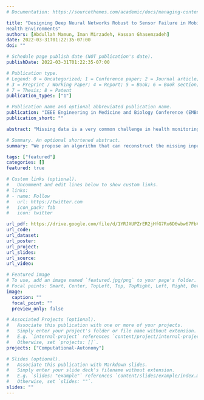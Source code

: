 ```yaml
---
# Documentation: https://sourcethemes.com/academic/docs/managing-content/

title: "Designing Deep Neural Networks Robust to Sensor Failure in Mobile
Health Environments"
authors: [Abdullah Mamun, Iman Mirzadeh, Hassan Ghasemzadeh]
date: 2022-03-31T01:22:35-07:00
doi: ""

# Schedule page publish date (NOT publication's date).
publishDate: 2022-03-31T01:22:35-07:00

# Publication type.
# Legend: 0 = Uncategorized; 1 = Conference paper; 2 = Journal article;
# 3 = Preprint / Working Paper; 4 = Report; 5 = Book; 6 = Book section;
# 7 = Thesis; 8 = Patent
publication_types: ["1"]

# Publication name and optional abbreviated publication name.
publication: "IEEE Engineering in Medicine and Biology Conference (EMBC), 2022"
publication_short: ""

abstract: "Missing data is a very common challenge in health monitoring systems and one reason for that is that they are largely dependent on different types of sensors. A critical characteristic of the sensor-based prediction systems is their dependency on hardware, which is prone to physical limitations that add another layer of complexity to the algorithmic component of the system. For instance, it might not be realistic to assume that the prediction model has access to all sensors at all times. This can happen in the real-world setup if one or more sensors on a device malfunction or temporarily have to be disabled due to power limitations. The consequence of such a scenario is that the model faces “missing input data” from those unavailable sensors at the deployment time, and as a result, the quality of prediction can degrade significantly. While the missing input data is a very well-known problem, to the best of our knowledge, no study has been done to efficiently minimize the performance drop when one or more sensors may be unavailable for a significant amount of time. The sensor failure problem investigated in this paper can be viewed as a spatial missing data problem, which has not been explored to date. In this work, we show that the naive known methods of dealing with missing input data such as zero-filling or mean-filling are not suitable for senors-based prediction and we propose an algorithm that can reconstruct the missing input data for unavailable sensors. Moreover, we show that on the MobiAct, MotionSense, and MHEALTH activity classification benchmarks, our proposed method can outperform the baselines by large accuracy margins of 8.2%, 15.1%, and 11.6%, respectively."

# Summary. An optional shortened abstract.
summary: "We propose an algorithm that can reconstruct the missing input data for unavailable sensors."

tags: ["featured"]
categories: []
featured: true

# Custom links (optional).
#   Uncomment and edit lines below to show custom links.
# links:
# - name: Follow
#   url: https://twitter.com
#   icon_pack: fab
#   icon: twitter

url_pdf: https://drive.google.com/file/d/1YRJXUPZrER2jHfG7Ru6D6wbw67FbVzOk/view?usp=sharing
url_code: 
url_dataset:
url_poster:
url_project:
url_slides: 
url_source:
url_video: 

# Featured image
# To use, add an image named `featured.jpg/png` to your page's folder.
# Focal points: Smart, Center, TopLeft, Top, TopRight, Left, Right, BottomLeft, Bottom, BottomRight.
image:
  caption: ""
  focal_point: ""
  preview_only: false

# Associated Projects (optional).
#   Associate this publication with one or more of your projects.
#   Simply enter your project's folder or file name without extension.
#   E.g. `internal-project` references `content/project/internal-project/index.md`.
#   Otherwise, set `projects: []`.
projects: ["Computational-Autonomy"]

# Slides (optional).
#   Associate this publication with Markdown slides.
#   Simply enter your slide deck's filename without extension.
#   E.g. `slides: "example"` references `content/slides/example/index.md`.
#   Otherwise, set `slides: ""`.
slides: ""
---
```

